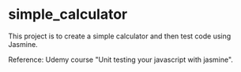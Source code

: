 # simple_calculator
This project is to create a simple calculator and then test code using Jasmine.

Reference: Udemy course "Unit testing your javascript with jasmine". 
